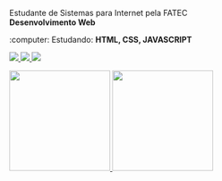 <p align="left"> 
  Estudante de Sistemas para Internet pela FATEC<br>
   <strong>Desenvolvimento Web</strong>
</p>

<p align="left">
  :computer: Estudando: <strong> HTML, CSS, JAVASCRIPT</strong>
</p>


<p align="left">
  
  <a href="https://www.linkedin.com/in/leonardo-paes-668a55207" alt="linkedin" target="_blank">

  <img src="https://img.shields.io/badge/-Linkedin-0e76a8?style=flat-square&logo=Linkedin&logoColor=white">

  </a>
 
  <a href="https://www.instagram.com/leonardopaeslp" alt="Instagram" target="_blank">

  <img src="https://img.shields.io/badge/-Instagram-DF0174?style=flat-square&labelColor=DF0174&logo=instagram&logoColor=white">

  </a>
 
  <a href="https://www.facebook.com/djleonardo.paes.3" alt="Facebook" target="_blank">

  <img src="https://img.shields.io/badge/-Facebook-3b5998?style=flat-square&labelColor=3b5998&logo=facebook&logoColor=white">

  </a>
  
</p>  

 <div>
  <a href="https://github.com/LeonardoOPaes">
  <img height="180em" src="https://github-readme-stats.vercel.app/api?username=LeonardoOPaes&show_icons=true&theme=tokyonight&include_all_commits=true&count_private=true"/>
  <img height="180em" src="https://github-readme-stats.vercel.app/api/top-langs/?username=LeonardoOPaes&layout=compact&langs_count=7&theme=tokyonight"/>
</div>

  
